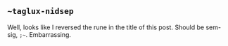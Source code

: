 ## `~taglux-nidsep`
Well, looks like I reversed the rune in the title of this post.  Should be sem-sig, `;~`.  Embarrassing.